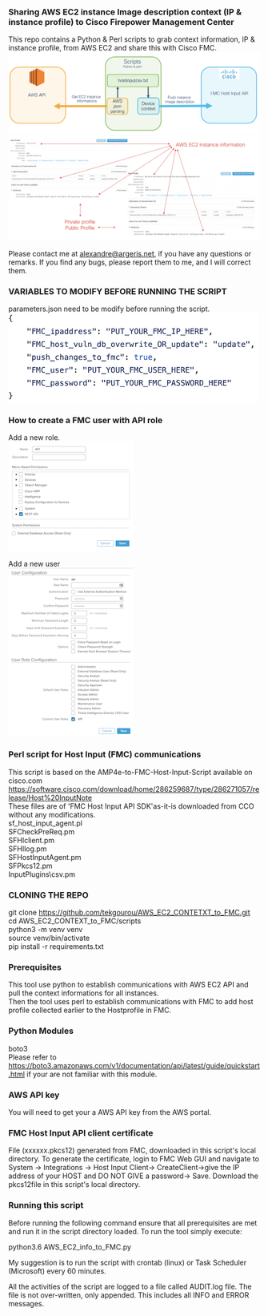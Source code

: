 
### Sharing AWS EC2 instance Image description context (IP & instance profile) to Cisco Firepower Management Center
  
This repo contains a Python & Perl scripts to grab context information, IP & instance profile, from AWS EC2 and share this with Cisco FMC.
![image](./diagram.png)
<br/>
![image](./fmc_host_profile.png)
<br/>

Please contact me at alexandre@argeris.net, if you have any questions or remarks. If you find any bugs, please report them to me, and I will correct them. 
  
### VARIABLES TO MODIFY BEFORE RUNNING THE SCRIPT 
parameters.json need to be modify before running the script. <br/>
![image](./parameters.png)

### How to create a FMC user with API role
Add a new role. <br/>
![image](./fmc_api_role.png)

Add a new user <br/>
![image](./fmc_api_user.png)


### Perl script for Host Input (FMC) communications
This script is based on the AMP4e-to-FMC-Host-Input-Script available on cisco.com <br/>
https://software.cisco.com/download/home/286259687/type/286271057/release/Host%20InputNote <br/>
These files are of 'FMC Host Input API SDK'as-it-is downloaded from CCO without any modifications. <br/>
sf_host_input_agent.pl <br/>
SFCheckPreReq.pm <br/>
SFHIclient.pm <br/>
SFHIlog.pm <br/>
SFHostInputAgent.pm <br/>
SFPkcs12.pm <br/>
InputPlugins\csv.pm <br/>

### CLONING THE REPO 
git clone https://github.com/tekgourou/AWS_EC2_CONTETXT_to_FMC.git <br/>
cd AWS_EC2_CONTEXT_to_FMC/scripts <br/>
python3 -m venv venv <br/>
source venv/bin/activate <br/>
pip install -r requirements.txt <br/>

### Prerequisites
This tool use python to establish communications with AWS EC2 API and pull the context informations for all instances. <br/>
Then the tool uses perl to establish communications with FMC to add host profile collected earlier to the Hostprofile in FMC. <br/>

### Python Modules
boto3 <br/>
Please refer to https://boto3.amazonaws.com/v1/documentation/api/latest/guide/quickstart.html if your are not familiar with this module. 

### AWS API key
You will need to get your a AWS API key from the AWS portal.

### FMC Host Input API client certificate
File (xxxxxx.pkcs12) generated from FMC, downloaded in this script's local directory.
To generate the certificate, login to FMC Web GUI and navigate to System -> Integrations -> Host Input Client-> CreateClient->give the IP address of your HOST and DO NOT GIVE a password-> Save. Download the pkcs12file in this script's local directory.

### Running this script
Before running the following command ensure that all prerequisites are met and run it in the script directory loaded.
To run the tool simply execute: <br/>

python3.6 AWS_EC2_info_to_FMC.py <br/>

My suggestion is to run the script with crontab (linux) or Task Scheduler (Microsoft) every 60 minutes. <br/>

All the activities of the script are logged to a file called AUDIT.log file. The file is not over-written, only appended. This includes all INFO and ERROR messages.
